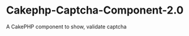 Cakephp-Captcha-Component-2.0
=============================

A CakePHP component to show, validate captcha
